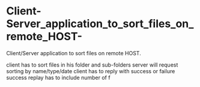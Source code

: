 # Client-Server_application_to_sort_files_on_remote_HOST-
Client/Server application to sort files on remote HOST.

client has to sort files in his folder and sub-folders
server will request sorting by name/type/date
client has to reply with success or failure
success replay has to include number of f

